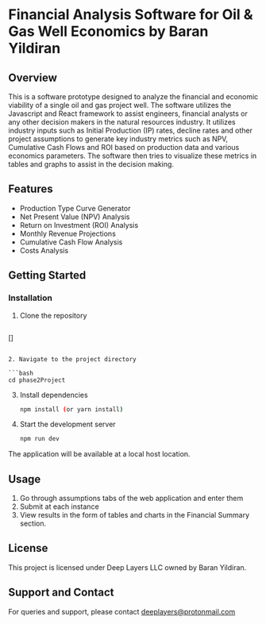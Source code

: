 # Financial Analysis Software for Oil & Gas Well Economics by Baran Yildiran

## Overview
This is a software prototype designed to analyze the financial and economic viability of a single oil and gas project well.
The software utilizes the Javascript and React framework to assist engineers, financial analysts or any other decision makers in the natural resources industry. It utilizes industry inputs such as Initial Production (IP) rates, decline rates and other project assumptions to generate key industry metrics such as NPV, Cumulative Cash Flows and ROI based on production data and various economics parameters. The software then tries to visualize these metrics in tables and graphs to assist in the decision making. 

## Features

- Production Type Curve Generator
- Net Present Value (NPV) Analysis
- Return on Investment (ROI) Analysis
- Monthly Revenue Projections
- Cumulative Cash Flow Analysis
- Costs Analysis

## Getting Started

### Installation

1. Clone the repository

   ```bash
[]
   ```

2. Navigate to the project directory

   ```bash
   cd phase2Project
   ```

3. Install dependencies

   ```bash
   npm install (or yarn install)
   ```

4. Start the development server
   ```bash
   npm run dev
   ```

The application will be available at a local host location.

## Usage

1.	Go through assumptions tabs of the web application and enter them
2.	Submit at each instance 
3.	View results in the form of tables and charts in the Financial Summary section.
## License

This project is licensed under Deep Layers LLC owned by Baran Yildiran.

## Support and Contact

For queries and support, please contact deeplayers@protonmail.com



